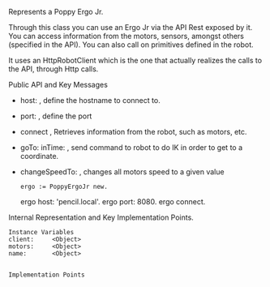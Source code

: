 Represents a Poppy Ergo Jr.

Through this class you can use an Ergo Jr via the API Rest exposed by it. 
You can access information from the motors, sensors, amongst others (specified in the API). You can also call on primitives defined in the robot.

It uses an HttpRobotClient which is the one that actually realizes the calls to the API, 
through Http calls.

Public API and Key Messages

- host: , define the hostname to connect to.
- port: , define the port
- connect , Retrieves information from the robot, such as motors, etc.
- goTo: inTime: , send command to robot to do IK in order to get to a coordinate.
- changeSpeedTo: , changes all motors speed to a given value

 	  ergo := PoppyErgoJr new.
	ergo host: 'pencil.local'.
	ergo port: 8080.
	ergo connect.
 
Internal Representation and Key Implementation Points.

    Instance Variables
	client:		<Object>
	motors:		<Object>
	name:		<Object>


    Implementation Points